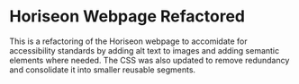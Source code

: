 # Horiseon Webpage Refactored
This is a refactoring of the Horiseon webpage to accomidate for accessibility standards by adding alt text to images and adding semantic elements where needed. The CSS was also updated to remove redundancy and consolidate it into smaller reusable segments.
